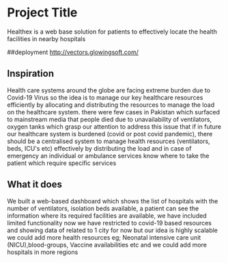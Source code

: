 # Project Title 
Healthex is a web base solution for patients to effectively locate the health facilities in nearby hospitals

##deployment
http://vectors.glowingsoft.com/
## Inspiration
Health care systems around the globe are facing extreme burden due to Covid-19 Virus so the idea is to manage our key healthcare resources efficiently by allocating and distributing the resources to manage the load on the healthcare system. there were few cases in Pakistan which surfaced to mainstream media that people died due to unavailability of ventilators, oxygen tanks which grasp our attention to address this issue that if in future our healthcare system is burdened (covid or post covid pandemic), there should be a centralised system to manage health resources (ventilators, beds, ICU's etc) effectively by distributing the load and in case of emergency an individual or ambulance services know where to take the patient which require specific services
## What it does
We built a web-based dashboard which shows the list of hospitals with the number of ventilators, isolation beds available, a patient can see the information where its required facilities are available, we have included limited functionality now we have restricted to covid-19 based resources and showing data of related to 1 city for now  but our idea is highly scalable we could add more health resources eg; Neonatal intensive care unit (NICU),blood-groups, Vaccine availabilities etc and we could add more hospitals in more regions 

